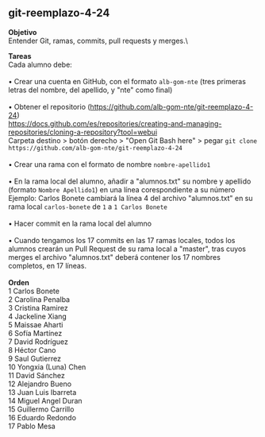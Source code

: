 git-reemplazo-4-24
------------------

**Objetivo**\
Entender Git, ramas, commits, pull requests y merges.\

**Tareas**\
Cada alumno debe:\
\
• Crear una cuenta en GitHub, con el formato `alb-gom-nte` (tres primeras letras del nombre, del apellido, y "nte" como final)\
\
• Obtener el repositorio (https://github.com/alb-gom-nte/git-reemplazo-4-24) \
https://docs.github.com/es/repositories/creating-and-managing-repositories/cloning-a-repository?tool=webui \
Carpeta destino > botón derecho > "Open Git Bash here" > pegar `git clone https://github.com/alb-gom-nte/git-reemplazo-4-24`\
\
• Crear una rama con el formato de nombre `nombre-apellido1`\
\
• En la rama local del alumno, añadir a "alumnos.txt" su nombre y apellido (formato `Nombre Apellido1`) en una línea corespondiente a su número\
Ejemplo: Carlos Bonete cambiará la línea 4 del archivo "alumnos.txt" en su rama local `carlos-bonete` de `1` a `1 Carlos Bonete`\
\
• Hacer commit en la rama local del alumno\
\
• Cuando tengamos los 17 commits en las 17 ramas locales, todos los alumnos crearán un Pull Request de su rama local a "master", tras cuyos merges el archivo "alumnos.txt" deberá contener los 17 nombres completos, en 17 líneas.\
\
**Orden**\
1	Carlos Bonete\
2	Carolina Penalba\
3	Cristina Ramirez\
4	Jackeline	Xiang\
5	Maissae	Aharti\
6	Sofía	Martínez\
7	David	Rodríguez\
8	Héctor Cano\
9	Saul Gutierrez\
10 Yongxia (Luna)	Chen\
11 David Sánchez\
12 Alejandro Bueno\
13 Juan Luis Ibarreta\
14 Miguel Angel Duran\
15 Guillermo Carrillo\
16 Eduardo Redondo\
17 Pablo Mesa
